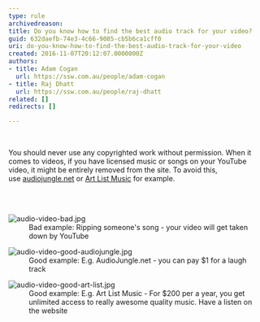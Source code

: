 ```yaml
---
type: rule
archivedreason: 
title: Do you know how to find the best audio track for your video?
guid: 632daefb-74e3-4c66-9085-cb5b6ca1cff0
uri: do-you-know-how-to-find-the-best-audio-track-for-your-video
created: 2016-11-07T20:12:07.0000000Z
authors:
- title: Adam Cogan
  url: https://ssw.com.au/people/adam-cogan
- title: Raj Dhatt
  url: https://ssw.com.au/people/raj-dhatt
related: []
redirects: []

---
```



​<p>You should never use any&#160;copyrighted work&#160;without permission. When it comes to videos,&#160;if you have licensed music or songs&#160;on your YouTube video, it might be entirely&#160;removed from the site. To avoid this, use&#160;<a href="https&#58;//audiojungle.net/">audiojungle.net</a>&#160;or 
   <a href="http&#58;//www.art-list.io/" target="_blank">Art List Music​</a>&#160;for example.​<br></p>
<br><excerpt class='endintro'></excerpt><br>
<dl class="badImage"><dt><img src="/PublishingImages/audio-video-bad.jpg" alt="audio-video-bad.jpg" /></dt><dd>Bad example&#58; Ripping someone's song - your video will get taken down by YouTube</dd></dl><dl class="goodImage"><dt><img src="/PublishingImages/audio-video-good-audiojungle.jpg" alt="audio-video-good-audiojungle.jpg" /></dt><dd>​Good example&#58; E.g. AudioJungle.net - you can pay $1 for a laugh track​</dd></dl><dl class="goodImage"><dt><img src="/PublishingImages/audio-video-good-art-list.jpg" alt="audio-video-good-art-list.jpg" /></dt><dd>Good example&#58; E.g. Art List Music -&#160;For $200 per a year, you get unlimited access to really awesome quality music. Have a listen on the website</dd></dl>

​<br>


